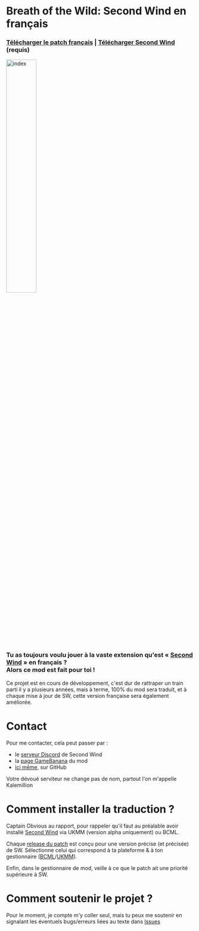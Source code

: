 # Breath of the Wild: Second Wind en français
<h3><a href="https://github.com/Kalemillion/SecondWind_French_non-officiel/releases">Télécharger le patch français</a> | <a href="https://github.com/CEObrainz/Second-Wind/releases">Télécharger Second Wind</a> (requis)</h3>
<img src="https://images.gamebanana.com/img/ss/wips/6559d16a45dfa.jpg" alt="index" style="width: 40%; height: 40%;">
<h3>Tu as toujours voulu jouer à la vaste extension qu'est « <a href="https://github.com/CEObrainz/Second-Wind"> Second Wind</a> » en français ?<br>
Alors ce mod est fait pour toi !</h3>
Ce projet est en cours de développement, c'est dur de rattraper un train parti il y a plusieurs années, mais à terme, 100% du mod sera traduit, et à chaque mise à jour de SW, cette version française sera également améliorée.

# Contact
Pour me contacter, cela peut passer par :
<ul>
  <li>le <a href="https://discord.com/invite/VU4z9AF">serveur Discord</a> de Second Wind</li>
  <li>la <a href="https://gamebanana.com/wips/76252">page GameBanana</a> du mod</li>
  <li><a href="https://github.com/Kalemillion/Second-Wind---French/discussions">ici même</a>, sur GitHub</li>
</ul>
Votre dévoué serviteur ne change pas de nom, partout l'on m'appelle Kalemillion

# Comment installer la traduction ?
Captain Obvious au rapport, pour rappeler qu'il faut au préalable avoir installé [Second Wind](https://github.com/CEObrainz/Second-Wind/releases) via UKMM (version alpha uniquement) ou BCML.
 
Chaque [release du patch](https://github.com/Kalemillion/SecondWind_French_non-officiel/releases) est conçu pour une version précise (et précisée) de SW.
Sélectionne celui qui correspond à ta plateforme & à ton gestionnaire ([BCML](https://gamebanana.com/tools/6624)/[UKMM](https://gamebanana.com/tools/12110)).

Enfin, dans le gestionnaire de mod, veille à ce que le patch ait une priorité supérieure à SW.

# Comment soutenir le projet ?
Pour le moment, je compte m'y coller seul, mais tu peux me soutenir en signalant les éventuels bugs/erreurs liées au texte dans [Issues](https://github.com/Kalemillion/Second-Wind---French/issues)
